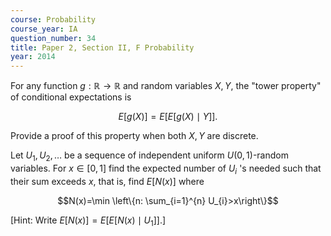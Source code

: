 ```yaml
---
course: Probability
course_year: IA
question_number: 34
title: Paper 2, Section II, F Probability
year: 2014
---
```




For any function $g: \mathbb{R} \rightarrow \mathbb{R}$ and random variables $X, Y$, the "tower property" of conditional expectations is

$$E[g(X)]=E[E[g(X) \mid Y]] .$$

Provide a proof of this property when both $X, Y$ are discrete.

Let $U_{1}, U_{2}, \ldots$ be a sequence of independent uniform $U(0,1)$-random variables. For $x \in[0,1]$ find the expected number of $U_{i}$ 's needed such that their sum exceeds $x$, that is, find $E[N(x)]$ where

$$N(x)=\min \left\{n: \sum_{i=1}^{n} U_{i}>x\right\}$$

[Hint: Write $\left.E[N(x)]=E\left[E\left[N(x) \mid U_{1}\right]\right] .\right]$
